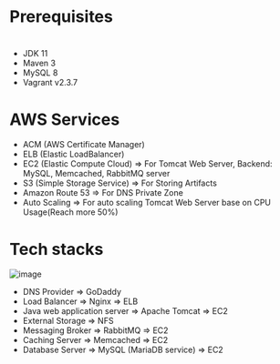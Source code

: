 # Prerequisites
#
- JDK 11 
- Maven 3 
- MySQL 8
- Vagrant v2.3.7

# AWS Services
- ACM (AWS Certificate Manager)
- ELB (Elastic LoadBalancer)
- EC2 (Elastic Compute Cloud) => For Tomcat Web Server, Backend: MySQL, Memcached, RabbitMQ server
- S3 (Simple Storage Service) => For Storing Artifacts
- Amazon Route 53 => For DNS Private Zone
- Auto Scaling => For auto scaling Tomcat Web Server base on CPU Usage(Reach more 50%)

  
# Tech stacks
![image](https://github.com/bxlldev/vprofile-project-public-aws/assets/127035655/a6c15868-df9c-4eec-8ef5-456beedbce76)
- DNS Provider => GoDaddy
- Load Balancer => Nginx => ELB
- Java web application server => Apache Tomcat => EC2
- External Storage => NFS
- Messaging Broker => RabbitMQ => EC2
- Caching Server => Memcached => EC2
- Database Server => MySQL (MariaDB service) => EC2
